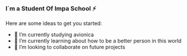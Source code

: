 ### I´m a Student Of Impa School ⚡

Here are some ideas to get you started:

- 🔭 I’m currently studying avionica
- 🌱 I’m currently learning about how to be a better person in this world
- 👯 I’m looking to collaborate on future projects
